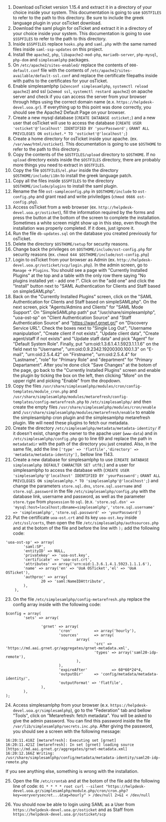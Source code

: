 1. Download osTicket version 1.15.4 and extract it in a directory of your choice inside your system. This documentation is going to use `$OSTFILES` to refer to the path to this directory. Be sure to include the greek language plugin in your osTicket download.
2. Download the saml plugin for osTicket and extract it in a directory of your choice inside your system. This documentation is going to use `$SSPFILES` to refer to the path to this directory.
3. Inside `$SSPFILES` replace `hooks.php` and `saml.php` with the same named files inside `saml-ssp-updates` on this project.
4. Install the `apache2`, `php`, `libapache2-mod-php`, `mariadb-server`, `php-mysql`, `php-dom` and `simplesamlphp` packages.
5. On `/etc/apache2/sites-enabled/` replace the contents of `000-default.conf` file with the contents of `/etc/apache2/sites-available/default-ssl.conf` and replace the certificate filepaths inside with paths to the certificates for your osTicket.
6. Enable simplesamlphp (`a2enconf simplesamlphp`, `systemctl reload apache2`) and ssl (`a2emod ssl`, `systemctl restard apache2`) on apache server and check if you can access the server from your browser through https using the correct domain name (e.x. `https://helpdesk-devel.uoa.gr`). If everything up to this point was done correctly, you should see the Apache2 Default Page on your browser.
7. Create a new mysql database (`CREATE DATABASE osticket;`) and a new user that  osTicket will use to access the database (`CREATE USER 'osticket'@'localhost' IDENTIFIED BY 'yourPassword';` `GRANT ALL PRIVILEGES ON osticket.* TO 'osticket'@'localhost';`)
8. Create a home directory for osTicket inside your apache. (ex. `/var/www/html/osticket`). This documentation is going to use `$OSTHOME` to refer to the path to this directory.
9. Copy the contents of the `$OSTFILES/upload` directory to `$OSTHOME`. If no `upload` directory exists inside the `$OSTFILES` directory, there are probably more things you need to extract in `$OSTFILES`.
10. Copy the file `$OSTFILES/el.phar` inside the directory `$OSTHOME/include/i18n` to install the greek language patch.
11. Copy all the files inside `$SSPFILES` to the directory `$OSTHOME/include/plugins` to install the saml plugin.
12. Rename the file `ost-sampleconfig.php` in `$OSTHOME/include` to `ost-config.php` and grant read and write priviledges (`chmod 0666 ost-config.php`).
13. Access osTicket from a web browser (ex. `http://helpdesk-devel.uoa.gr/osticket`), fill the information required by the forms and press the button at the bottom of the screen to complete the installation. Sometimes a white screen might show up in this step, even though the installation was properly completed. If it does, just ignore it.
14. Run the file `db-updates.sql` on the database you created previously for osTicket.
15. Delete the directory `$OSTHOME/setup` for security reasons.
16. Change back the privileges on `$OSTHOME/include/ost-config.php` for security reasons (ex. `chmod 644 $OSTHOME/include/ost-config.php`)
17. Login to osTicket from your browser as Admin (ex. `http://helpdesk-devel.uoa.gr/osticket/scp/login.php`). In the admin screen, go to `Manage` &#8594; `Plugins`. You should see a page with "Currently Installed Plugins" at the top and a table with the only row there saying "No plugins installed yet - add one !". Click on the "add one" and click the "Install" button next to "SAML Authentication for Clients and Staff based on simpleSAMLphp".
18. Back on the "Currently Installed Plugins" screen, click on the "SAML Authentication for Clients and Staff based on simpleSAMLphp". On the next screen, pick "Agents/Admins and Clients" for "SAML Mode Support". On "SimpleSAMLphp path" put "/usr/share/simplesamlphp", "uoa-ost-sp" on "Client Authentication Source" and "Staff Authentication Source" and "https://wayf.grnet.gr/" on "Discovery Service URL". Check the boxes next to "Single Log Out", "Username manipulation", "Create client if not exists", "Update client data", "Create agent/staff if not exists" and "Update staff data" and pick "Agent" for "Default System Role". Finally, put "urn:oid:1.3.6.1.4.1.5923.1.1.1.6" on the field next to "Username", "urn:oid:0.9.2342.19200300.100.1.3" on "E-mail", "urn:oid:2.5.4.42" on "Firstname", "urn:oid:2.5.4.4" for "Lastname", "role" for "Primary Role" and "department" for "Primary Departament". After you're done click "Save Changes" at the botom of the page, go back to the "Currently Installed Plugins" screen and enable the plugin by ticking the box on the left, then clicking "More" on the upper right and picking "Enable" from the dropdown.
19. Copy the files `/usr/share/simplesamlphp/modules/cron/config-templates/module_cron.php` and `/usr/share/simplesamlphp/modules/metarefresh/config-templates/config-metarefresh.php` to `/etc/simplesamlphp/` and then create the empty files `/usr/share/simplesamlphp/modules/cron/enable` and `/usr/share/simplesamlphp/modules/metarefresh/enable` to enable the simplesamlphp cron plugin and the simplesamlphp metarefresh plugin. We will need these plugins to fetch our metadata.
20. Create the directory `/etc/simplesamlphp/metadata/metadata-identity/` if it doesn't exist, change the owner to the apache user (`www-data`) and in `/etc/simplesamlphp/config.php` go to line 69 and replace the path in `metadatadir` with the path of the directory you just created. Also, in the same file, add the line `['type' => 'flatfile','directory' => 'metadata/metadata-identity'],` bellow line 1143.
21. Create a new database for simplesamlphp to use (`CREATE DATABASE simplesamlphp DEFAULT CHARACTER SET utf8;`) and a user for simplesamlphp to access the database with (`CREATE USER 'simplesamlphp'@'localhost' IDENTIFIED BY 'yourPassword';` `GRANT ALL PRIVILEGES ON simplesamlphp.* TO 'simplesamlphp'@'localhost';`) and change the parameters `store.sql.dns`, `store.sql.username` and `store.sql.password` in the file `/etc/simplesamlphp/config.php` with the database link, username and password, as well as the parameter `store.type` from `phpsession` to `sql`.  (e.x. `'store.sql.dsn' => 'mysql:host=localhost;dbname=simplesamlphp'`, `'store.sql.username' => 'simplesamlphp'`, `'store.sql.password' => 'yourPassword'`)
22. Put the certificate `uoa-ost.crt` and its key `uoa-ost.key` inside `/etc/ssl/certs`, then open the file `/etc/simplesamlphp/authsources.php` and at the botom of the file and before the line with `);` add the following code:
```
'uoa-ost-sp' => array(
        'saml:SP',
        'entityID' => NULL,
        'privatekey' => 'uoa-ost.key',
        'certificate' => 'uoa-ost.crt',
        'attributes' => array('urn:oid:1.3.6.1.4.1.5923.1.1.1.6'),
        'name' => array('en' => 'UoA OSTicket','el' => 'UoA OSTicket'),
        'authproc' => array(
                20 => 'saml:NameIDAttribute',
        ),
    ),
```

23. On the file `/etc/simplesamlphp/config-metarefresh.php` replace the config array inside with the following code:
```
$config = array(
        'sets' => array(

                'grnet' => array(
                        'cron'          => array('hourly'),
                        'sources'       => array(
                                array(
                                        'src' => 'https://md.aai.grnet.gr/aggregates/grnet-metadata.xml',
                                        'types' => array('saml20-idp-remote'),
                                ),
                        ),
                        'expireAfter'           => 60*60*24*4,
                        'outputDir'     => 'config/metadata/metadata-identity/',
                        'outputFormat' => 'flatfile',
                ),
        ),
);
```
24. Access simplesamlphp from your browser (e.x. `https://helpdesk-devel.uoa.gr/simplesamlphp`), go to the "Federation" tab and bellow "Tools", click on "Metarefresh: fetch metadata". You will be asked to give the admin password. You can find this password inside the file `/var/lib/simplesamlphp/secrets.inc.php`. After giving the password, you should see a screen with the following message:
```
16:20:11.418Z [metarefresh]: Executing set [grnet]
16:20:11.421Z [metarefresh]: In set [grnet] loading source [https://md.aai.grnet.gr/aggregates/grnet-metadata.xml]
16:20:12.166Z Writing: /usr/share/simplesamlphp/config/metadata/metadata-identity/saml20-idp-remote.php
```
If you see anything else, something is wrong with the installation.

25. Open the file `/etc/crontab` and at the botom of the file add the following line of code: `01 * * * * root curl --silent "https://helpdesk-devel.uoa.gr/simplesamlphp/module.php/cron/cron.php?key=veryverysecret...&tag=hourly" > /dev/null 2>&1 < /dev/null`

26. You should now be able to login using SAML as a User from `https://helpdesk-devel.uoa.gr/osticket` and as Staff from `https://helpdesk-devel.uoa.gr/osticket/scp`
